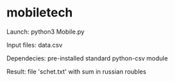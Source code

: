 # mobiletech

Launch:
python3 Mobile.py

Input files:
data.csv

Dependecies:
pre-installed standard python-csv module

Result:
file 'schet.txt' with sum in russian roubles
